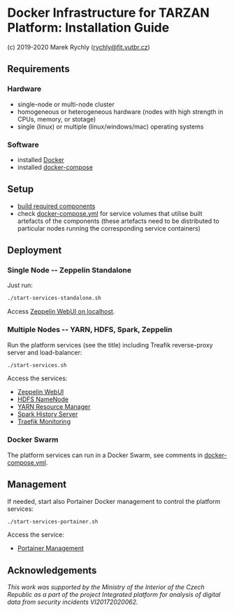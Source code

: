 # Docker Infrastructure for TARZAN Platform: Installation Guide

(c) 2019-2020 Marek Rychly (rychly@fit.vutbr.cz)

## Requirements

### Hardware

*	single-node or multi-node cluster
*	homogeneous or heterogeneous hardware (nodes with high strength in CPUs, memory, or stotage)
*	single (linux) or multiple (linux/windows/mac) operating systems

### Software

*	installed [Docker](https://docs.docker.com/get-docker/)
*	installed [docker-compose](https://docs.docker.com/compose/install/#install-compose)

## Setup

*	[build required components](../components/README.md)
*	check [docker-compose.yml](../docker-compose.yml) for service volumes that utilise built artefacts of the components
	(these artefacts need to be distributed to particular nodes running the corresponding service containers)

## Deployment

### Single Node -- Zeppelin Standalone

Just run:

~~~sh
./start-services-standalone.sh
~~~

Access [Zeppelin WebUI on localhost](http://localhost:8080/).

### Multiple Nodes -- YARN, HDFS, Spark, Zeppelin

Run the platform services (see the title) including Treafik reverse-proxy server and load-balancer:

~~~sh
./start-services.sh
~~~

Access the services:

*	[Zeppelin WebUI](https://localhost:8443/zeppelin/)
*	[HDFS NameNode](https://localhost:8443/hdfs/)
*	[YARN Resource Manager](https://localhost:8443/yarn/)
*	[Spark History Server](https://localhost:8443/spark/)
*	[Traefik Monitoring](https://localhost:8443/traefik/)

### Docker Swarm

The platform services can run in a Docker Swarm, see comments in [docker-compose.yml](./docker-compose.yml).

## Management

If needed, start also Portainer Docker management to control the platform services:
~~~sh
./start-services-portainer.sh
~~~

Access the service:

*	[Portainer Management](https://localhost:8443/portainer/)

## Acknowledgements

*This work was supported by the Ministry of the Interior of the Czech Republic as a part of the project Integrated platform for analysis of digital data from security incidents VI20172020062.*
